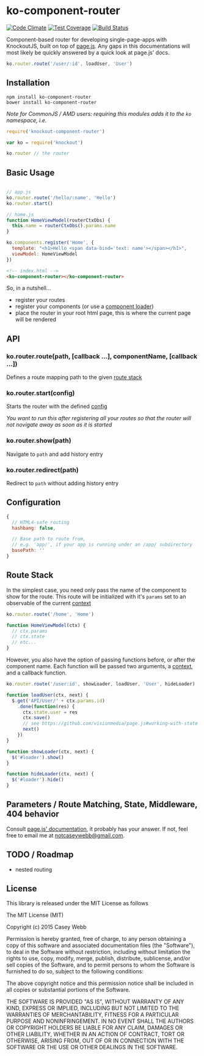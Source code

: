 # ko-component-router

[![Code Climate](https://codeclimate.com/github/caseyWebb/ko-component-router/badges/gpa.svg)](https://codeclimate.com/github/caseyWebb/ko-component-router)
[![Test Coverage](https://codeclimate.com/github/caseyWebb/ko-component-router/badges/coverage.svg)](https://codeclimate.com/github/caseyWebb/ko-component-router/coverage)
[![Build Status](https://travis-ci.org/caseyWebb/ko-component-router.svg?branch=master)](https://travis-ci.org/caseyWebb/ko-component-router)

Component-based router for developing single-page-apps with KnockoutJS,
built on top of [page.js](https://github.com/visionmedia/page.js). Any gaps in this
documentations will most likely be quickly answered by a quick look at page.js' docs.


```javascript
ko.router.route('/user/:id', loadUser, 'User')
```

## Installation
```shell
npm install ko-component-router
bower install ko-component-router
```

_Note for CommonJS / AMD users: requiring this modules adds it to the `ko` namespace, i.e._
```javascript
require('knockout-component-router')

var ko = require('knockout')

ko.router // the router
```

## Basic Usage
```javascript

// app.js
ko.router.route('/hello/:name', 'Hello')
ko.router.start()

// home.js
function HomeViewModel(routerCtxObs) {
  this.name = routerCtxObs().params.name
}

ko.components.register('Home', {
  template: "<h1>Hello <span data-bind='text: name'></span></h1>",
  viewModel: HomeViewModel
})
```

```html
<!-- index.html -->
<ko-component-router></ko-component-router>
```

So, in a nutshell...
  - register your routes
  - register your components (or use a [component loader](http://knockoutjs.com/documentation/component-loaders.html))
  - place the router in your root html page, this is where the current page will be rendered

## API

### ko.router.route(path, [callback ...], componentName, [callback ...])
Defines a route mapping path to the given [route stack](#route-stack)

### ko.router.start(config)
Starts the router with the defined [config](#configuration)

_You want to run this after registering all your routes so that the router will not
novigate away as soon as it is started_

### ko.router.show(path)
Navigate to `path` and add history entry

### ko.router.redirect(path)
Redirect to `path` without adding history entry

## Configuration
```javascript
{
  // HTML4-safe routing
  hashbang: false,

  // Base path to route from,
  // e.g. 'app/', if your app is running under an /app/ subdirectory
  basePath: ''
}
```

## Route Stack
In the simplest case, you need only pass the name of the component to show for the route.
This route will be initialized with it's `params` set to an observable of the current [context](https://github.com/visionmedia/page.js#context)
```javascript
ko.router.route('/home', 'Home')

function HomeViewModel(ctx) {
  // ctx.params
  // ctx.state
  // etc...
}
```

However, you also have the option of passing functions before, or after the component name.
Each function will be passed two arguments, a [context](https://github.com/visionmedia/page.js#context),
and a callback function.

```javascript
ko.router.route('/user:id', showLoader, loadUser, 'User', hideLoader)

function loadUser(ctx, next) {
  $.get('API/User/' + ctx.params.id)
    .done(function(res) {
      ctx.state.user = res
      ctx.save()
      // see https://github.com/visionmedia/page.js#working-with-state
      next()
    })
}

function showLoader(ctx, next) {
  $('#loader').show()
}

function hideLoader(ctx, next) {
  $('#loader').hide()
}
```

## Parameters / Route Matching, State, Middleware, 404 behavior
Consult [page.js' documentation](https://github.com/visionmedia/page.js), it probably
has your answer. If not, feel free to email me at [notcaseywebb@gmail.com](mailto:notcaseywebb@gmail.com).

## TODO / Roadmap
- nested routing

## License
This library is released under the MIT License as follows

The MIT License (MIT)

Copyright (c) 2015 Casey Webb

Permission is hereby granted, free of charge, to any person obtaining a copy
of this software and associated documentation files (the "Software"), to deal
in the Software without restriction, including without limitation the rights
to use, copy, modify, merge, publish, distribute, sublicense, and/or sell
copies of the Software, and to permit persons to whom the Software is
furnished to do so, subject to the following conditions:

The above copyright notice and this permission notice shall be included in all
copies or substantial portions of the Software.

THE SOFTWARE IS PROVIDED "AS IS", WITHOUT WARRANTY OF ANY KIND, EXPRESS OR
IMPLIED, INCLUDING BUT NOT LIMITED TO THE WARRANTIES OF MERCHANTABILITY,
FITNESS FOR A PARTICULAR PURPOSE AND NONINFRINGEMENT. IN NO EVENT SHALL THE
AUTHORS OR COPYRIGHT HOLDERS BE LIABLE FOR ANY CLAIM, DAMAGES OR OTHER
LIABILITY, WHETHER IN AN ACTION OF CONTRACT, TORT OR OTHERWISE, ARISING FROM,
OUT OF OR IN CONNECTION WITH THE SOFTWARE OR THE USE OR OTHER DEALINGS IN THE
SOFTWARE.
